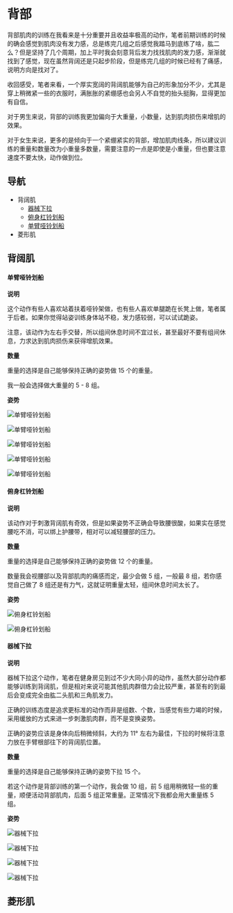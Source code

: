 # 背部

背部肌肉的训练在我看来是十分重要并且收益率极高的动作，笔者前期训练的时候的确会感觉到肌肉没有发力感，总是练完几组之后感觉我踏马到底练了啥，肱二么？但是坚持了几个周期，加上平时我会刻意背后发力找找肌肉的发力感，渐渐就找到了感觉，现在虽然背阔还是只起步阶段，但是练完几组的时候已经有了痛感，说明方向是找对了。

收回感受，笔者来看，一个厚实宽阔的背阔肌能够为自己的形象加分不少，尤其是穿上稍微紧一些的衣服时，满胀胀的紧绷感也会另人不自觉的抬头挺胸，显得更加有自信。

对于男生来说，背部的训练我更加偏向于大重量，小数量，达到肌肉损伤来增肌的效果。

对于女生来说，更多的是倾向于一个紧绷紧实的背部，增加肌肉线条，所以建议训练的重量和数量改为小重量多数量，需要注意的一点是即使是小重量，但也要注意速度不要太快，动作做到位。

## 导航

- 背阔肌
  - [器械下拉][器械下拉]
  - [俯身杠铃划船][俯身杠铃划船]
  - [单臂哑铃划船][单臂哑铃划船]
- 菱形肌

[器械下拉]: https://github.com/jsjzh/fitness-best-practice/blob/master/%E5%8A%A8%E4%BD%9C%E5%BA%93/%E9%83%A8%E4%BD%8D/05-%E8%83%8C%E9%83%A8.md#%E5%99%A8%E6%A2%B0%E4%B8%8B%E6%8B%89 "器械下拉"
[俯身杠铃划船]: https://github.com/jsjzh/fitness-best-practice/blob/master/%E5%8A%A8%E4%BD%9C%E5%BA%93/%E9%83%A8%E4%BD%8D/05-%E8%83%8C%E9%83%A8.md#%E4%BF%AF%E8%BA%AB%E6%9D%A0%E9%93%83%E5%88%92%E8%88%B9 "俯身杠铃划船"
[单臂哑铃划船]: https://github.com/jsjzh/fitness-best-practice/blob/master/%E5%8A%A8%E4%BD%9C%E5%BA%93/%E9%83%A8%E4%BD%8D/05-%E8%83%8C%E9%83%A8.md#%E5%8D%95%E8%87%82%E5%93%91%E9%93%83%E5%88%92%E8%88%B9 "单臂哑铃划船"

## 背阔肌

#### 单臂哑铃划船

**说明**

这个动作有些人喜欢站着扶着哑铃架做，也有些人喜欢单腿跪在长凳上做，笔者属于后者。如果你觉得站姿训练身体站不稳，发力感较弱，可以试试跪姿。

注意，该动作为左右手交替，所以组间休息时间不宜过长，甚至最好不要有组间休息，力求达到肌肉损伤来获得增肌效果。

**数量**

重量的选择是自己能够保持正确的姿势做 15 个的重量。

我一般会选择做大重量的 5 - 8 组。

**姿势**

![单臂哑铃划船](https://pic2.zhimg.com/80/v2-7c707df961c589b1eab308e57acfb4f1_hd.jpg)

![单臂哑铃划船](https://pic2.zhimg.com/80/v2-0f0f038291433be11496ab75f1b4b17d_hd.jpg)

![单臂哑铃划船](https://www.jianshen8.com/uploads/allimg/130723/2_130723110349_5.jpg)

![单臂哑铃划船](https://www.jianshen8.com/uploads/allimg/130723/2_130723110349_2.jpg)

![单臂哑铃划船](https://www.jianshen8.com/uploads/allimg/130723/2_130723110349_3.jpg)

#### 俯身杠铃划船

**说明**

该动作对于刺激背阔肌有奇效，但是如果姿势不正确会导致腰很酸，如果实在感觉腰吃不消，可以绑上护腰带，相对可以减轻腰部的压力。

**数量**

重量的选择是自己能够保持正确的姿势做 12 个的重量。

数量我会视腰部以及背部肌肉的痛感而定，最少会做 5 组，一般最 8 组，若你感觉自己做了 8 组还是有力气，这就证明重量太轻，组间休息时间太长了。

**姿势**

![俯身杠铃划船](https://pic3.zhimg.com/80/v2-78d09cb5ca23fb25e018afb118b92236_hd.jpg)

![俯身杠铃划船](https://pic3.zhimg.com/80/v2-433792401c498ac47d52fc39b94b7752_hd.jpg)

#### 器械下拉

**说明**

器械下拉这个动作，笔者在健身房见到过不少大同小异的动作，虽然大部分动作都能够训练到背阔肌，但是相对来说可能其他肌肉群借力会比较严重，甚至有的到最后会变成完全由肱二头肌和三角肌发力。

正确的训练态度是追求更标准的动作而非是组数、个数，当感觉有些力竭的时候，采用缓放的方式来进一步刺激肌肉群，而不是变换姿势。

正确的姿势应该是身体向后稍微倾斜，大约为 11° 左右为最佳，下拉的时候将注意力放在手臂根部往下的背阔肌位置。

**数量**

重量的选择是自己能够保持正确的姿势下拉 15 个。

若这个动作是背部训练的第一个动作，我会做 10 组，前 5 组用稍微轻一些的重量，顺便活动背部肌肉，后面 5 组正常重量。正常情况下我都会用大重量练 5 组。

**姿势**

![器械下拉](https://pic4.zhimg.com/80/v2-82c54e28efe0307e2f51713b8ba12ffb_hd.jpg)

![器械下拉](https://pic4.zhimg.com/80/v2-acf84e9a43449f783f946f5808d1c4e7_hd.jpg)

![器械下拉](https://www.jianshen8.com/uploads/allimg/170614/4_170614162449_4.gif)

![器械下拉](https://www.jianshen8.com/uploads/allimg/170614/4_170614163057_1.gif)

## 菱形肌
